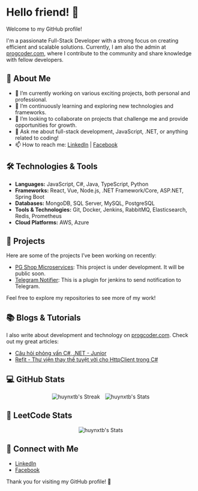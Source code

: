 # Hello friend! 👋

Welcome to my GitHub profile! 

I'm a passionate Full-Stack Developer with a strong focus on creating efficient and scalable solutions. Currently, I am also the admin at [progcoder.com](https://progcoder.com), where I contribute to the community and share knowledge with fellow developers.

## 🚀 About Me

- 🔭 I’m currently working on various exciting projects, both personal and professional.
- 🌱 I’m continuously learning and exploring new technologies and frameworks.
- 👯 I’m looking to collaborate on projects that challenge me and provide opportunities for growth.
- 💬 Ask me about full-stack development, JavaScript, .NET, or anything related to coding!
- 📫 How to reach me: [LinkedIn](https://www.linkedin.com/in/harrynguyenpg) | [Facebook](https://www.facebook.com/huynx11.dev)

## 🛠️ Technologies & Tools

- **Languages:** JavaScript, C#, Java, TypeScript, Python
- **Frameworks:** React, Vue, Node.js, .NET Framework/Core, ASP.NET, Spring Boot
- **Databases:** MongoDB, SQL Server, MySQL, PostgreSQL
- **Tools & Technologies:** Git, Docker, Jenkins, RabbitMQ, Elasticsearch, Redis, Prometheus
- **Cloud Platforms:** AWS, Azure

## 🌟 Projects

Here are some of the projects I’ve been working on recently:

- [PG Shop Microservices](https://via.placeholder.com/700x500?text=Coming+Soon): This project is under development. It will be public soon.
- [Telegram Notifier](https://github.com/huynxtb/jenkins-telegram-notifier-plugin): This is a plugin for jenkins to send notification to Telegram.

Feel free to explore my repositories to see more of my work!

## 📚 Blogs & Tutorials

I also write about development and technology on [progcoder.com](https://progcoder.com). Check out my great articles:

- [Câu hỏi phỏng vấn C#, .NET - Junior](https://www.progcoder.com/p/cau-hoi-phong-van-c-va-net--junior-p2-03320uC)
- [Refit - Thư viện thay thế tuyệt vời cho HttpClient trong C#](https://www.progcoder.com/p/refit--thu-vien-thay-the-tuyet-voi-cho-httpclient-trong-c-5ff83aY)

## 💻 GitHub Stats

<div align="center">
  <img src="https://github-readme-streak-stats.herokuapp.com/?user=huynxtb&theme=dracula&hide_border=false" alt="huynxtb's Streak" style="margin-right: 10px;" />
  <img src="https://github-readme-stats.vercel.app/api?username=huynxtb&theme=dracula&show_icons=true&hide_border=false&count_private=true" alt="huynxtb's Stats" />
</div>

## 🤖 LeetCode Stats

<div align="center">
  <img src="https://leetcard.jacoblin.cool/HuyNX?theme=unicorn&font=Hind%20Madurai&ext=heatmap" alt="huynxtb's Stats" />
</div>

## 🤝 Connect with Me

- [LinkedIn](https://www.linkedin.com/in/harrynguyenpg)
- [Facebook](https://www.facebook.com/huynx11.dev)

Thank you for visiting my GitHub profile! 🚀

